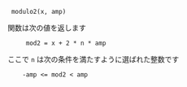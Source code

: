 ```
 modulo2(x, amp)
```

関数は次の値を返します

```
     mod2 = x + 2 * n * amp
```

ここで `n` は次の条件を満たすように選ばれた整数です

```
    -amp <= mod2 < amp
```
